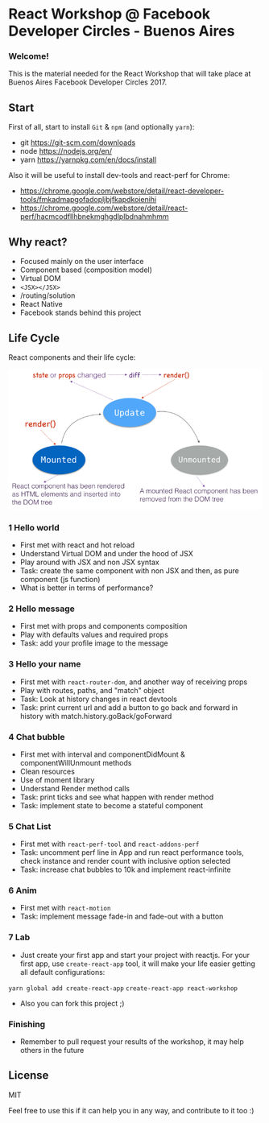 # React Workshop @ Facebook Developer Circles - Buenos Aires

### Welcome!

This is the material needed for the React Workshop that will take place at Buenos Aires Facebook Developer Circles 2017.

## Start

First of all, start to install `Git` & `npm` (and optionally `yarn`):

- git https://git-scm.com/downloads
- node https://nodejs.org/en/
- yarn https://yarnpkg.com/en/docs/install

Also it will be useful to install dev-tools and react-perf for Chrome:

- https://chrome.google.com/webstore/detail/react-developer-tools/fmkadmapgofadopljbjfkapdkoienihi
- https://chrome.google.com/webstore/detail/react-perf/hacmcodfllhbnekmghgdlplbdnahmhmm

## Why react?

- Focused mainly on the user interface
- Component based (composition model)
- Virtual DOM
- ```<JSX></JSX>```
- /routing/solution
- React Native
- Facebook stands behind this project 

## Life Cycle

React components and their life cycle:

![](https://raw.githubusercontent.com/Alfafc/react-workshop/master/public/reactjs_component_lifecycle_status.png)


### 1 Hello world

- First met with react and hot reload
- Understand Virtual DOM and under the hood of JSX
- Play around with JSX and non JSX syntax
- Task: create the same component with non JSX and then, as pure component (js function)
- What is better in terms of performance?

### 2 Hello message

- First met with props and components composition
- Play with defaults values and required props
- Task: add your profile image to the message

### 3 Hello your name

- First met with `react-router-dom`, and another way of receiving props
- Play with routes, paths, and "match" object
- Task: Look at history changes in react devtools
- Task: print current url and add a button to go back and forward in history with match.history.goBack/goForward

### 4 Chat bubble

- First met with interval and componentDidMount & componentWillUnmount methods
- Clean resources
- Use of moment library
- Understand Render method calls 
- Task: print ticks and see what happen with render method
- Task: implement state to become a stateful component

### 5 Chat List

- First met with `react-perf-tool` and `react-addons-perf`
- Task: uncomment perf line in App and run react performance tools, check instance and render count with inclusive option selected
- Task: increase chat bubbles to 10k and implement react-infinite

### 6 Anim

- First met with `react-motion`
- Task: implement message fade-in and fade-out with a button 

### 7 Lab

- Just create your first app and start your project with reactjs.
For your first app, use `create-react-app` tool, it will make your life easier getting all default configurations:

`yarn global add create-react-app`
`create-react-app react-workshop`

- Also you can fork this project ;)

### Finishing

- Remember to pull request your results of the workshop, it may help others in the future

## License

MIT 

Feel free to use this if it can help you in any way, and contribute to it too :) 
